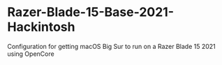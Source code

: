 # Razer-Blade-15-Base-2021-Hackintosh
Configuration for getting macOS Big Sur to run on a Razer Blade 15 2021 using OpenCore
